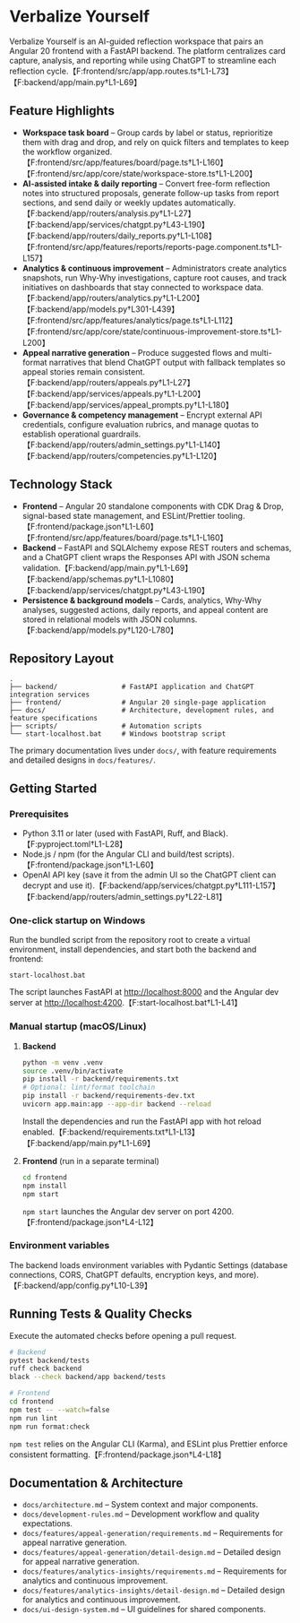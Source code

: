 # Verbalize Yourself

Verbalize Yourself is an AI-guided reflection workspace that pairs an Angular 20 frontend with a FastAPI backend. The platform centralizes card capture, analysis, and reporting while using ChatGPT to streamline each reflection cycle.【F:frontend/src/app/app.routes.ts†L1-L73】【F:backend/app/main.py†L1-L69】

## Feature Highlights
- **Workspace task board** – Group cards by label or status, reprioritize them with drag and drop, and rely on quick filters and templates to keep the workflow organized.【F:frontend/src/app/features/board/page.ts†L1-L160】【F:frontend/src/app/core/state/workspace-store.ts†L1-L200】
- **AI-assisted intake & daily reporting** – Convert free-form reflection notes into structured proposals, generate follow-up tasks from report sections, and send daily or weekly updates automatically.【F:backend/app/routers/analysis.py†L1-L27】【F:backend/app/services/chatgpt.py†L43-L190】【F:backend/app/routers/daily_reports.py†L1-L108】【F:frontend/src/app/features/reports/reports-page.component.ts†L1-L157】
- **Analytics & continuous improvement** – Administrators create analytics snapshots, run Why-Why investigations, capture root causes, and track initiatives on dashboards that stay connected to workspace data.【F:backend/app/routers/analytics.py†L1-L200】【F:backend/app/models.py†L301-L439】【F:frontend/src/app/features/analytics/page.ts†L1-L112】【F:frontend/src/app/core/state/continuous-improvement-store.ts†L1-L200】
- **Appeal narrative generation** – Produce suggested flows and multi-format narratives that blend ChatGPT output with fallback templates so appeal stories remain consistent.【F:backend/app/routers/appeals.py†L1-L27】【F:backend/app/services/appeals.py†L1-L200】【F:backend/app/services/appeal_prompts.py†L1-L180】
- **Governance & competency management** – Encrypt external API credentials, configure evaluation rubrics, and manage quotas to establish operational guardrails.【F:backend/app/routers/admin_settings.py†L1-L140】【F:backend/app/routers/competencies.py†L1-L120】

## Technology Stack
- **Frontend** – Angular 20 standalone components with CDK Drag & Drop, signal-based state management, and ESLint/Prettier tooling.【F:frontend/package.json†L1-L60】【F:frontend/src/app/features/board/page.ts†L1-L160】
- **Backend** – FastAPI and SQLAlchemy expose REST routers and schemas, and a ChatGPT client wraps the Responses API with JSON schema validation.【F:backend/app/main.py†L1-L69】【F:backend/app/schemas.py†L1-L1080】【F:backend/app/services/chatgpt.py†L43-L190】
- **Persistence & background models** – Cards, analytics, Why-Why analyses, suggested actions, daily reports, and appeal content are stored in relational models with JSON columns.【F:backend/app/models.py†L120-L780】

## Repository Layout
```
.
├── backend/                # FastAPI application and ChatGPT integration services
├── frontend/               # Angular 20 single-page application
├── docs/                   # Architecture, development rules, and feature specifications
├── scripts/                # Automation scripts
└── start-localhost.bat     # Windows bootstrap script
```
The primary documentation lives under `docs/`, with feature requirements and detailed designs in `docs/features/`.

## Getting Started
### Prerequisites
- Python 3.11 or later (used with FastAPI, Ruff, and Black).【F:pyproject.toml†L1-L28】
- Node.js / npm (for the Angular CLI and build/test scripts).【F:frontend/package.json†L1-L60】
- OpenAI API key (save it from the admin UI so the ChatGPT client can decrypt and use it).【F:backend/app/services/chatgpt.py†L111-L157】【F:backend/app/routers/admin_settings.py†L22-L81】

### One-click startup on Windows
Run the bundled script from the repository root to create a virtual environment, install dependencies, and start both the backend and frontend:
```
start-localhost.bat
```
The script launches FastAPI at <http://localhost:8000> and the Angular dev server at <http://localhost:4200>.【F:start-localhost.bat†L1-L41】

### Manual startup (macOS/Linux)
1. **Backend**
   ```bash
   python -m venv .venv
   source .venv/bin/activate
   pip install -r backend/requirements.txt
   # Optional: lint/format toolchain
   pip install -r backend/requirements-dev.txt
   uvicorn app.main:app --app-dir backend --reload
   ```
   Install the dependencies and run the FastAPI app with hot reload enabled.【F:backend/requirements.txt†L1-L13】【F:backend/app/main.py†L1-L69】

2. **Frontend** (run in a separate terminal)
   ```bash
   cd frontend
   npm install
   npm start
   ```
   `npm start` launches the Angular dev server on port 4200.【F:frontend/package.json†L4-L12】

### Environment variables
The backend loads environment variables with Pydantic Settings (database connections, CORS, ChatGPT defaults, encryption keys, and more).【F:backend/app/config.py†L10-L39】

## Running Tests & Quality Checks
Execute the automated checks before opening a pull request.
```bash
# Backend
pytest backend/tests
ruff check backend
black --check backend/app backend/tests

# Frontend
cd frontend
npm test -- --watch=false
npm run lint
npm run format:check
```
`npm test` relies on the Angular CLI (Karma), and ESLint plus Prettier enforce consistent formatting.【F:frontend/package.json†L4-L18】

## Documentation & Architecture
- `docs/architecture.md` – System context and major components.
- `docs/development-rules.md` – Development workflow and quality expectations.
- `docs/features/appeal-generation/requirements.md` – Requirements for appeal narrative generation.
- `docs/features/appeal-generation/detail-design.md` – Detailed design for appeal narrative generation.
- `docs/features/analytics-insights/requirements.md` – Requirements for analytics and continuous improvement.
- `docs/features/analytics-insights/detail-design.md` – Detailed design for analytics and continuous improvement.
- `docs/ui-design-system.md` – UI guidelines for shared components.
